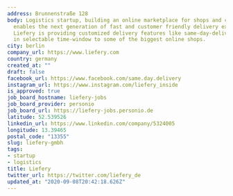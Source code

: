```yaml
---
address: Brunnenstraße 128
body: Logistics startup, building an online marketplace for shops and couriers that
  enables the next generation of fast and customer friendly delivery experiences.
  Liefery is providing customized delivery features like same-day-delivery or delivery
  in selectable time-window to some of the biggest online shops.
city: berlin
company_url: https://www.liefery.com
country: germany
created_at: ""
draft: false
facebook_url: https://www.facebook.com/same.day.delivery
instagram_url: https://www.instagram.com/liefery_inside
is_approved: true
job_board_hostname: liefery-jobs
job_board_provider: personio
job_board_url: https://liefery-jobs.personio.de
latitude: 52.539526
linkedin_url: https://www.linkedin.com/company/5324005
longitude: 13.39465
postal_code: "13355"
slug: liefery-gmbh
tags:
- startup
- logistics
title: Liefery
twitter_url: https://twitter.com/liefery_de
updated_at: "2020-09-08T20:42:18.626Z"
---
```

